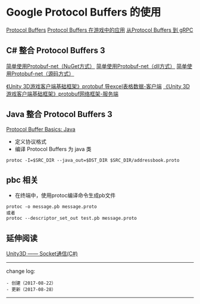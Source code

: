 # Google Protocol Buffers 的使用

[Protocol Buffers](https://developers.google.com/protocol-buffers/)
[Protocol Buffers 在游戏中的应用](http://disksing.com/pb-on-gamedev)
[从Protocol Buffers 到 gRPC](http://www.jianshu.com/p/6c9f90538efe)

## C# 整合 Protocol Buffers 3

[简单使用Protobuf-net（NuGet方式）](http://blog.csdn.net/u012741077/article/details/51213100)
[简单使用Protobuf-net（dll方式）](http://blog.csdn.net/u012741077/article/details/51290916)
[简单使用Protobuf-net（源码方式）](http://blog.csdn.net/u012741077/article/details/51292176)

[《Unity 3D游戏客户端基础框架》protobuf 导excel表格数据-客户端](http://blog.csdn.net/linshuhe1/article/details/52062969)
[《Unity 3D游戏客户端基础框架》protobuf网络框架-服务端](http://blog.csdn.net/linshuhe1/article/details/51781749)

## Java 整合 Protocol Buffers 3

[Protocol Buffer Basics: Java](https://developers.google.com/protocol-buffers/docs/javatutorial)

* 定义协议格式
* 编译 Protocol Buffers 为 java 类

```
protoc -I=$SRC_DIR --java_out=$DST_DIR $SRC_DIR/addressbook.proto
```

## pbc 相关

* 在终端中，使用protoc编译命令生成pb文件

```shell
protoc -o message.pb message.proto
或者
protoc --descriptor_set_out test.pb message.proto
```

## 延伸阅读

[Unity3D —— Socket通信(C#)](http://blog.csdn.net/linshuhe1/article/details/51386559)

---

change log: 

	- 创建（2017-08-22）
	- 更新（2017-08-28）

---

